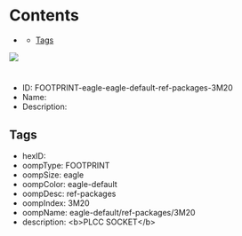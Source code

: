 



Contents
========

* [](#)
	* [Tags](#tags)
  
![][im]
# 

- ID: FOOTPRINT-eagle-eagle-default-ref-packages-3M20
- Name: 
- Description: 

## Tags

- hexID: 
- oompType: FOOTPRINT
- oompSize: eagle
- oompColor: eagle-default
- oompDesc: ref-packages
- oompIndex: 3M20
- oompName: eagle-default/ref-packages/3M20
- description: &lt;b&gt;PLCC SOCKET&lt;/b&gt;



[im]: image.png
